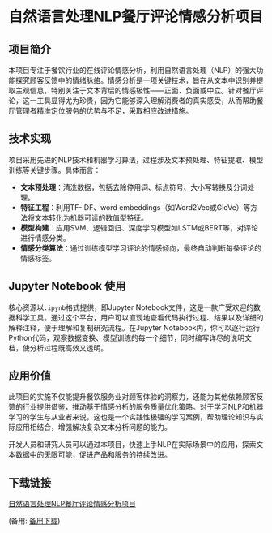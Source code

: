 # 自然语言处理NLP餐厅评论情感分析项目

## 项目简介

本项目专注于餐饮行业的在线评论情感分析，利用自然语言处理（NLP）的强大功能探究顾客反馈中的情绪脉络。情感分析是一项关键技术，旨在从文本中识别并提取主观信息，特别关注于文本背后的情感极性——正面、负面或中立。针对餐厅评论，这一工具显得尤为珍贵，因为它能够深入理解消费者的真实感受，从而帮助餐厅管理者精准定位服务的优势与不足，采取相应改进措施。

## 技术实现

项目采用先进的NLP技术和机器学习算法，过程涉及文本预处理、特征提取、模型训练等关键步骤。具体而言：

- **文本预处理**：清洗数据，包括去除停用词、标点符号、大小写转换及分词处理。
- **特征工程**：利用TF-IDF、word embeddings（如Word2Vec或GloVe）等方法将文本转化为机器可读的数值型特征。
- **模型构建**：应用SVM、逻辑回归、深度学习模型如LSTM或BERT等，对评论进行情感分类。
- **情感分类算法**：通过训练模型学习评论的情感倾向，最终自动判断每条评论的情感标签。

## Jupyter Notebook 使用

核心资源以`.ipynb`格式提供，即Jupyter Notebook文件，这是一款广受欢迎的数据科学工具。通过这个平台，用户可以直观地查看代码执行过程、结果以及详细的解释注释，便于理解和复制研究流程。在Jupyter Notebook内，你可以逐行运行Python代码，观察数据变换、模型训练的每一个细节，同时编写详尽的说明文档，使分析过程既高效又透明。

## 应用价值

此项目的实施不仅能提升餐饮服务业对顾客体验的洞察力，还能为其他依赖顾客反馈的行业提供借鉴，推动基于情感分析的服务质量优化策略。对于学习NLP和机器学习的学生与从业者来说，这也是一个实践性极强的学习案例，帮助理论知识与实际应用相结合，增强解决复杂文本分析问题的能力。

开发人员和研究人员可以通过本项目，快速上手NLP在实际场景中的应用，探索文本数据中的无限可能，促进产品和服务的持续改进。

## 下载链接
[自然语言处理NLP餐厅评论情感分析项目](https://pan.quark.cn/s/956e975012a6) 

(备用: [备用下载](https://pan.baidu.com/s/1VPnKTf7PIy9ZJnt-Z8pDYw?pwd=qipj))
